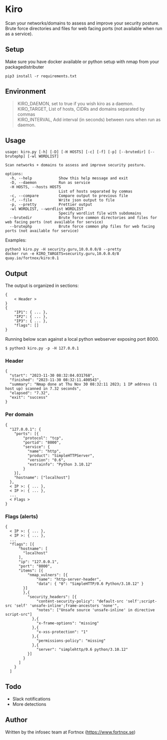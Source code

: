 # Kiro
Scan your networks/domains to assess and improve your security posture.  
Brute force directories and files for web facing ports (not available when run as a service).  

## Setup
Make sure you have docker available or python setup with nmap from your packagedistributer

```
pip3 install -r requirements.txt
```
## Environment

>KIRO_DAEMON, set to true if you wish kiro as a daemon.  
KIRO_TARGET, List of hosts, CIDRs and domains separated by commas  
KIRO_INTERVAL, Add interval (in seconds) between runs when run as daemon.  

## Usage

```
usage: kiro.py [-h] [-D] [-H HOSTS] [-c] [-f] [-p] [--brutedir] [--brutephp] [-wl WORDLIST]

Scan networks + domains to assess and improve security posture.

options:
  -h, --help            Show this help message and exit
  -D, --daemon          Run as service
  -H HOSTS, --hosts HOSTS
                        List of hosts separated by commas
  -c, --compare         Compare output to previous file
  -f, --file            Write json output to file
  -p, --pretty          Prettier output
  -wl WORDLIST, --wordlist WORDLIST
                        Specify wordlist file with subdomains
  --brutedir            Brute force common directories and files for web facing ports (not available for service)
  --brutephp            Brute force common php files for web facing ports (not available for service)
```
Examples:
```
python3 kiro.py -H security.guru,10.0.0.0/8 --pretty
docker run -e KIRO_TARGETS=security.guru,10.0.0.0/8 quay.io/fortnox/kiro:0.1
```

## Output
The output is organized in sections:
```
{
    < Header >
}
{
    "IP1": { ... },
    "IP2": { ... },
    "IP3": { ... },
    "flags": []
}
```

Running below scan against a local python webserver exposing port 8000.
```
$ python3 kiro.py -p -H 127.0.0.1
```

### Header  
```
{
  "start": "2023-11-30 08:32:04.031768",
  "finished": "2023-11-30 08:32:11.400543",
  "summary": "Nmap done at Thu Nov 30 08:32:11 2023; 1 IP address (1 host up) scanned in 7.32 seconds",
  "elapsed": "7.32",
  "exit": "success"
}
```

### Per domain   
```
{
  "127.0.0.1": {
    "ports": [{
        "protocol": "tcp",
        "portid": "8000",
        "service": {
          "name": "http",
          "product": "SimpleHTTPServer",
          "version": "0.6",
          "extrainfo": "Python 3.10.12"
        }
    }],
    "hostname": ["localhost"]
  },
  < IP >: { ... },
  < IP >: { ... },
  ...
  < Flags >
}
```

### Flags (alerts)   
```
{
  < IP >: { ... },
  < IP >: { ... },
  ...
  "flags": [{
      "hostname": [
        "localhost"
      ],
      "ip": "127.0.0.1",
      "port": "8000",
      "items": [{
          "nmap_vulners": [{
              "name": "http-server-header",
              "data": { "0": "SimpleHTTP/0.6 Python/3.10.12" }
        }]
        },{
          "security_headers": [{
              "content-security-policy": "default-src 'self';script-src 'self' 'unsafe-inline';frame-ancestors 'none'",
              "notes": ["Unsafe source 'unsafe-inline' in directive script-src"]
            },{
              "x-frame-options": "missing"
            },{ 
              "x-xss-protection": "1"
            },{
              "permissions-policy": "missing"
            },{
              "server": "simplehttp/0.6 python/3.10.12"
          }]
        }
      ]
    }
  ]
```

## Todo

* Slack notifications
* More detections

## Author

Written by the infosec team at Fortnox (https://www.fortnox.se)
